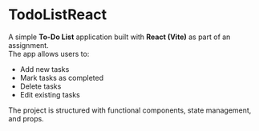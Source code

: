 # TodoListReact

A simple **To-Do List** application built with **React (Vite)** as part of an assignment.  
The app allows users to:
- Add new tasks
- Mark tasks as completed
- Delete tasks
- Edit existing tasks  

The project is structured with functional components, state management, and props.
